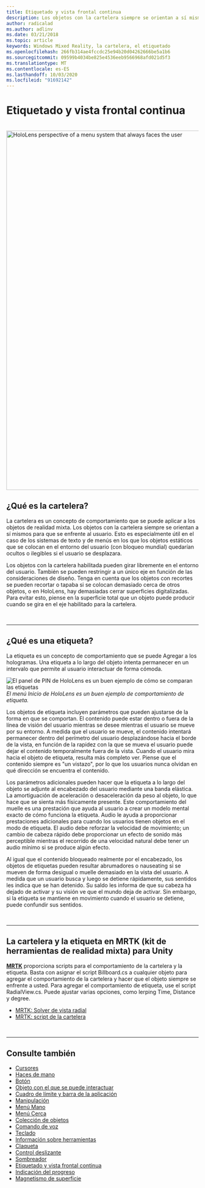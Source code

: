 ```yaml
---
title: Etiquetado y vista frontal continua
description: Los objetos con la cartelera siempre se orientan a sí mismos para que se enfrente al usuario.
author: radicalad
ms.author: adlinv
ms.date: 03/21/2018
ms.topic: article
keywords: Windows Mixed Reality, la cartelera, el etiquetado
ms.openlocfilehash: 266fb314ae4fccdc25e94b20d04262666be5a1b6
ms.sourcegitcommit: 09599b4034be825e4536eeb9566968afd021d5f3
ms.translationtype: MT
ms.contentlocale: es-ES
ms.lasthandoff: 10/03/2020
ms.locfileid: "91692142"
---
```

# <a name="billboarding-and-tag-along"></a>Etiquetado y vista frontal continua

<br>

<img src="images/MRTK_TagAlong.gif" alt="HoloLens perspective of a menu system that always faces the user" width="940px">
<br>

## <a name="what-is-billboarding"></a>¿Qué es la cartelera?

La cartelera es un concepto de comportamiento que se puede aplicar a los objetos de realidad mixta. Los objetos con la cartelera siempre se orientan a sí mismos para que se enfrente al usuario. Esto es especialmente útil en el caso de los sistemas de texto y de menús en los que los objetos estáticos que se colocan en el entorno del usuario (con bloqueo mundial) quedarían ocultos o ilegibles si el usuario se desplazara.

Los objetos con la cartelera habilitada pueden girar libremente en el entorno del usuario. También se pueden restringir a un único eje en función de las consideraciones de diseño. Tenga en cuenta que los objetos con recortes se pueden recortar o tapaba si se colocan demasiado cerca de otros objetos, o en HoloLens, hay demasiadas cerrar superficies digitalizadas. Para evitar esto, piense en la superficie total que un objeto puede producir cuando se gira en el eje habilitado para la cartelera.

<br>

---
## <a name="what-is-a-tag-along"></a>¿Qué es una etiqueta?

La etiqueta es un concepto de comportamiento que se puede Agregar a los hologramas. Una etiqueta a lo largo del objeto intenta permanecer en un intervalo que permite al usuario interactuar de forma cómoda.

![El panel de PIN de HoloLens es un buen ejemplo de cómo se comparan las etiquetas](images/tagalong-1000px.jpg)<br>
*El menú Inicio de HoloLens es un buen ejemplo de comportamiento de etiqueta.*

Los objetos de etiqueta incluyen parámetros que pueden ajustarse de la forma en que se comportan. El contenido puede estar dentro o fuera de la línea de visión del usuario mientras se desee mientras el usuario se mueve por su entorno. A medida que el usuario se mueve, el contenido intentará permanecer dentro del perímetro del usuario desplazándose hacia el borde de la vista, en función de la rapidez con la que se mueva el usuario puede dejar el contenido temporalmente fuera de la vista. Cuando el usuario mira hacia el objeto de etiqueta, resulta más completo ver. Piense que el contenido siempre es "un vistazo", por lo que los usuarios nunca olvidan en qué dirección se encuentra el contenido.

Los parámetros adicionales pueden hacer que la etiqueta a lo largo del objeto se adjunte al encabezado del usuario mediante una banda elástica. La amortiguación de aceleración o desaceleración da peso al objeto, lo que hace que se sienta más físicamente presente. Este comportamiento del muelle es una prestación que ayuda al usuario a crear un modelo mental exacto de cómo funciona la etiqueta. Audio le ayuda a proporcionar prestaciones adicionales para cuando los usuarios tienen objetos en el modo de etiqueta. El audio debe reforzar la velocidad de movimiento; un cambio de cabeza rápido debe proporcionar un efecto de sonido más perceptible mientras el recorrido de una velocidad natural debe tener un audio mínimo si se produce algún efecto.

Al igual que el contenido bloqueado realmente por el encabezado, los objetos de etiquetas pueden resultar abrumadores o nauseating si se mueven de forma desigual o muelle demasiado en la vista del usuario. A medida que un usuario busca y luego se detiene rápidamente, sus sentidos les indica que se han detenido. Su saldo les informa de que su cabeza ha dejado de activar y su visión ve que el mundo deja de activar. Sin embargo, si la etiqueta se mantiene en movimiento cuando el usuario se detiene, puede confundir sus sentidos.

<br>

---

## <a name="billboarding-and-tag-along-in-mrtk-mixed-reality-toolkit-for-unity"></a>La cartelera y la etiqueta en MRTK (kit de herramientas de realidad mixta) para Unity
**[MRTK](https://github.com/Microsoft/MixedRealityToolkit-Unity)** proporciona scripts para el comportamiento de la cartelera y la etiqueta. Basta con asignar el script Billboard.cs a cualquier objeto para agregar el comportamiento de la cartelera y hacer que el objeto siempre se enfrente a usted. Para agregar el comportamiento de etiqueta, use el script RadialView.cs. Puede ajustar varias opciones, como lerping Time, Distance y degree.

* [MRTK: Solver de vista radial](https://microsoft.github.io/MixedRealityToolkit-Unity/Documentation/README_Solver.html#radialview)
* [MRTK: script de la cartelera](https://github.com/microsoft/MixedRealityToolkit-Unity/blob/mrtk_release/Assets/MixedRealityToolkit.SDK/Features/UX/Scripts/Utilities/Billboard.cs)


<br>

---

## <a name="see-also"></a>Consulte también

* [Cursores](cursors.md)
* [Haces de mano](point-and-commit.md)
* [Botón](button.md)
* [Objeto con el que se puede interactuar](interactable-object.md)
* [Cuadro de límite y barra de la aplicación](app-bar-and-bounding-box.md)
* [Manipulación](direct-manipulation.md)
* [Menú Mano](hand-menu.md)
* [Menú Cerca](near-menu.md)
* [Colección de objetos](object-collection.md)
* [Comando de voz](voice-input.md)
* [Teclado](keyboard.md)
* [Información sobre herramientas](tooltip.md)
* [Claqueta](slate.md)
* [Control deslizante](slider.md)
* [Sombreador](shader.md)
* [Etiquetado y vista frontal continua](billboarding-and-tag-along.md)
* [Indicación del progreso](progress.md)
* [Magnetismo de superficie](surface-magnetism.md)
